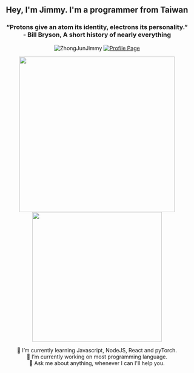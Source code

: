 <h2 align="center">Hey, I'm Jimmy. I'm a programmer from Taiwan</h2>
<h3 align="center">“Protons give an atom its identity, electrons its personality.”<br/>- Bill Bryson, A short history of nearly everything</h3>
<p align="center">
  <img src="https://komarev.com/ghpvc/?username=ZhongJunJimmy" alt="ZhongJunJimmy" />
<a href="https://zhongjunjimmy.github.io/"><img src="https://img.shields.io/badge/Profile-Page-brightgreen.svg" alt="Profile Page" /></a>
</p>
<p align="center">
<img src="https://github-readme-stats.vercel.app/api?username=ZhongJunJimmy&count_private=true&show_icons=true&hide_border=true&text_color=BEBEBE&title_color=BA5F17&icon_color=84628F&bg_color=242424&cache_seconds=86400&local=zh-tw&show_owner=true" width="410"/>
<img src="https://github-readme-stats.vercel.app/api/top-langs/?username=ZhongJunJimmy&layout=compact&count_private=true&show_icons=true&hide_border=true&text_color=BEBEBE&title_color=BA5F17&icon_color=84628F&bg_color=242424&cache_seconds=86400&local=zh-tw&show_owner=true" width="342" />
</p>

<p align="center">
🌱 I’m currently learning Javascript, NodeJS, React and pyTorch.<br/>
🔭 I’m currently working on most programming language.<br/>
💬 Ask me about anything, whenever I can I'll help you.<br/>
</p>

<!--
[![Readme Card](https://github-readme-stats.vercel.app/api/pin/?username=ZhongJunJimmy&repo=covid-19_rapid_test_kit_tw_map&title_color=fff&icon_color=f9f9f9&text_color=9f9f9f&bg_color=111344)](https://github.com/ZhongJunJimmy/covid-19_rapid_test_kit_tw_map)

**ZhongJunJimmy/ZhongJunJimmy** is a ✨ _special_ ✨ repository because its `README.md` (this file) appears on your GitHub profile.


Here are some ideas to get you started:

- 🔭 I’m currently working on ...
- 🌱 I’m currently learning ...
- 👯 I’m looking to collaborate on ...
- 🤔 I’m looking for help with ...
- 💬 Ask me about ...
- 📫 How to reach me: ...
- 😄 Pronouns: ...
- ⚡ Fun fact: ...
-->
